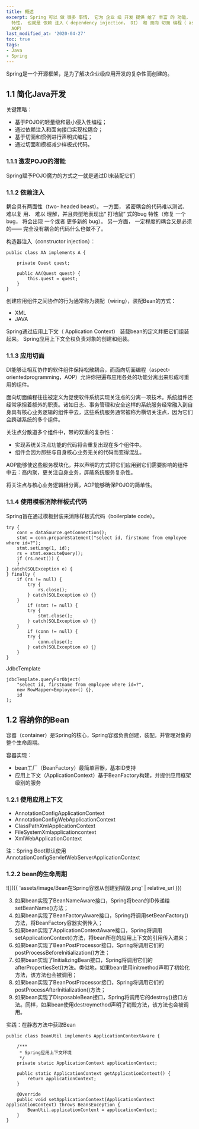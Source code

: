```yaml
---
title: 概述
excerpt: Spring 可以 做 很多 事情， 它为 企业 级 开发 提供 给了 丰富 的 功能， 但是 这些 功能 的 底层 都 依赖于 它的 两个 核心
  特性， 也就是 依赖 注入（ dependency injection， DI） 和 面向 切面 编程（ aspect- oriented programming，
  AOP）
last_modified_at: '2020-04-27'
toc: true
tags:
- Java
- Spring
---
```


Spring是一个开源框架，是为了解决企业级应用开发的复杂性而创建的。

## 1.1 简化Java开发
关键策略：

* 基于POJO的轻量级和最小侵入性编程；
*  通过依赖注入和面向接口实现松耦合； 
*  基于切面和惯例进行声明式编程； 
*  通过切面和模板减少样板式代码。

### 1.1.1 激发POJO的潜能
Spring赋予POJO魔力的方式之一就是通过DI来装配它们
### 1.1.2 依赖注入
耦合具有两面性（two- headed beast）。 一方面， 紧密耦合的代码难以测试、 难以复 用、 难以 理解，并且典型地表现出“ 打地鼠” 式的bug 特性（修复 一个 bug， 将会出现 一个或者 更多新的 bug）。 另一方面， 一定程度的耦合又是必须的—— 完全没有耦合的代码什么也做不了。

构造器注入（constructor injection）：
```
public class AA implements A {

	private Quest quest;
		
	public AA(Quest quest) {
		this.quest = quest;
	}
}
```
创建应用组件之间协作的行为通常称为装配（wiring），装配Bean的方式：

* XML
* JAVA

Spring通过应用上下文（ Application Context） 装载bean的定义并把它们组装起来。 Spring应用上下文全权负责对象的创建和组装。
### 1.1.3 应用切面
DI能够让相互协作的软件组件保持松散耦合，而面向切面编程（aspect-orientedprogramming，AOP）允许你把遍布应用各处的功能分离出来形成可重用的组件。

面向切面编程往往被定义为促使软件系统实现关注点的分离一项技术。系统组件还经常承担着额外的职责。诸如日志、事务管理和安全这样的系统服务经常融入到自身具有核心业务逻辑的组件中去，这些系统服务通常被称为横切关注点，因为它们会跨越系统的多个组件。

关注点分散道多个组件中，带的双重的复杂性：

* 实现系统关注点功能的代码将会重复出现在多个组件中。
* 组件会因为那些与自身核心业务无关的代码而变得混乱。

AOP能够使这些服务模块化，并以声明的方式将它们应用到它们需要影响的组件中去：高内聚，更关注自身业务，屏蔽系统服务复杂性。

将关注点与核心业务逻辑相分离，AOP能够确保POJO的简单性。

### 1.1.4 使用模板消除样板式代码
Spring旨在通过模板封装来消除样板式代码（boilerplate code）。
```
try {
	conn = dataSource.getConnection();
	stmt = conn.prepareStatement("select id, firstname from employee where id=?");
	stmt.setLong(1, id);
	rs = stmt.executeQuery();
	if (rs.next()) {
	}
} catch(SQLException e) {
} finally {
	if (rs != null) {
		try {
			rs.close();
		} catch(SQLException e) {}
	}
		if (stmt != null) {
		try {
			stmt.close();
		} catch(SQLException e) {}
	}
		if (conn != null) {
		try {
			conn.close();
		} catch(SQLException e) {}
	}
}
```

JdbcTemplate
```
jdbcTemplate.queryForObject(
	"select id, firstname from employee where id=?", 
	new RowMapper<Employee>() {},
	id
);
```

## 1.2 容纳你的Bean
容器（container）是Spring的核心，Spring容器负责创建，装配，并管理对象的整个生命周期。

容器实现：
* bean工厂（BeanFactory）最简单容器，基本ID支持
* 应用上下文（ApplicationContext）基于BeanFactory构建，并提供应用框架级别的服务

### 1.2.1 使用应用上下文
* AnnotationConfigApplicationContext
* AnnotationConfigWebApplicationContext
* ClassPathXmlApplicationContext
* FileSystemXmlapplicationcontext
* XmlWebApplicationContext

注：Spring Boot默认使用AnnotationConfigServletWebServerApplicationContext
### 1.2.2 bean的生命周期
![]({{ 'assets/image/Bean在Spring容器从创建到销毁.png' | relative_url }})

3. 如果bean实现了BeanNameAware接口，Spring将bean的ID传递给setBeanName()方法；
4. 如果bean实现了BeanFactoryAware接口，Spring将调用setBeanFactory()方法，将BeanFactory容器实例传入；
5. 如果bean实现了ApplicationContextAware接口，Spring将调用setApplicationContext()方法，将bean所在的应用上下文的引用传入进来；
6. 如果bean实现了BeanPostProcessor接口，Spring将调用它们的postProcessBeforeInitialization()方法；
7. 如果bean实现了InitializingBean接口，Spring将调用它们的afterPropertiesSet()方法。类似地，如果bean使用initmethod声明了初始化方法，该方法也会被调用；
8. 如果bean实现了BeanPostProcessor接口，Spring将调用它们的postProcessAfterInitialization()方法；
9. 如果bean实现了DisposableBean接口，Spring将调用它的destroy()接口方法。同样，如果bean使用destroymethod声明了销毁方法，该方法也会被调用。

实践：在静态方法中获取Bean

```
public class BeanUtil implements ApplicationContextAware {

    /***
     * Spring应用上下文环境
     */
    private static ApplicationContext applicationContext;

    public static ApplicationContext getApplicationContext() {
        return applicationContext;
    }

    @Override
    public void setApplicationContext(ApplicationContext applicationContext) throws BeansException {
        BeanUtil.applicationContext = applicationContext;
    }
}
```

